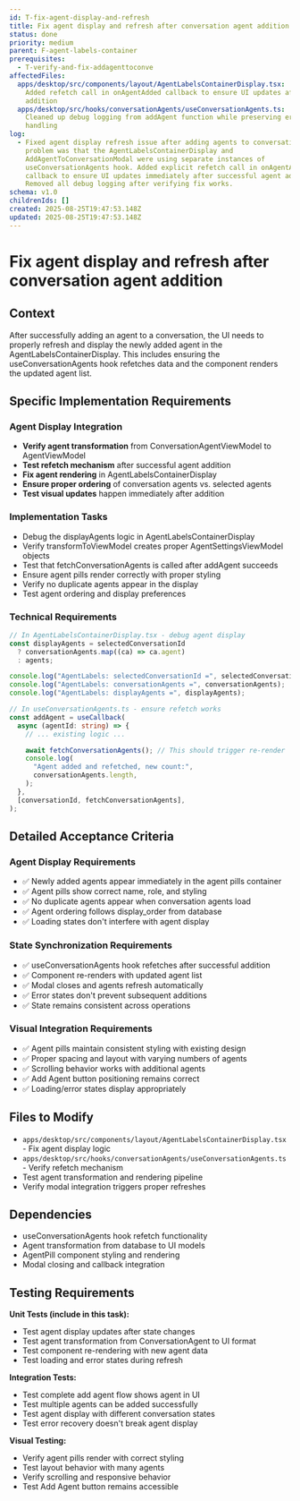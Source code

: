 ```yaml
---
id: T-fix-agent-display-and-refresh
title: Fix agent display and refresh after conversation agent addition
status: done
priority: medium
parent: F-agent-labels-container
prerequisites:
  - T-verify-and-fix-addagenttoconve
affectedFiles:
  apps/desktop/src/components/layout/AgentLabelsContainerDisplay.tsx:
    Added refetch call in onAgentAdded callback to ensure UI updates after agent
    addition
  apps/desktop/src/hooks/conversationAgents/useConversationAgents.ts:
    Cleaned up debug logging from addAgent function while preserving error
    handling
log:
  - Fixed agent display refresh issue after adding agents to conversations. The
    problem was that the AgentLabelsContainerDisplay and
    AddAgentToConversationModal were using separate instances of
    useConversationAgents hook. Added explicit refetch call in onAgentAdded
    callback to ensure UI updates immediately after successful agent addition.
    Removed all debug logging after verifying fix works.
schema: v1.0
childrenIds: []
created: 2025-08-25T19:47:53.148Z
updated: 2025-08-25T19:47:53.148Z
---
```


# Fix agent display and refresh after conversation agent addition

## Context

After successfully adding an agent to a conversation, the UI needs to properly refresh and display the newly added agent in the AgentLabelsContainerDisplay. This includes ensuring the useConversationAgents hook refetches data and the component renders the updated agent list.

## Specific Implementation Requirements

### Agent Display Integration

- **Verify agent transformation** from ConversationAgentViewModel to AgentViewModel
- **Test refetch mechanism** after successful agent addition
- **Fix agent rendering** in AgentLabelsContainerDisplay
- **Ensure proper ordering** of conversation agents vs. selected agents
- **Test visual updates** happen immediately after addition

### Implementation Tasks

- Debug the displayAgents logic in AgentLabelsContainerDisplay
- Verify transformToViewModel creates proper AgentSettingsViewModel objects
- Test that fetchConversationAgents is called after addAgent succeeds
- Ensure agent pills render correctly with proper styling
- Verify no duplicate agents appear in the display
- Test agent ordering and display preferences

### Technical Requirements

```typescript
// In AgentLabelsContainerDisplay.tsx - debug agent display
const displayAgents = selectedConversationId
  ? conversationAgents.map((ca) => ca.agent)
  : agents;

console.log("AgentLabels: selectedConversationId =", selectedConversationId);
console.log("AgentLabels: conversationAgents =", conversationAgents);
console.log("AgentLabels: displayAgents =", displayAgents);

// In useConversationAgents.ts - ensure refetch works
const addAgent = useCallback(
  async (agentId: string) => {
    // ... existing logic ...

    await fetchConversationAgents(); // This should trigger re-render
    console.log(
      "Agent added and refetched, new count:",
      conversationAgents.length,
    );
  },
  [conversationId, fetchConversationAgents],
);
```

## Detailed Acceptance Criteria

### Agent Display Requirements

- ✅ Newly added agents appear immediately in the agent pills container
- ✅ Agent pills show correct name, role, and styling
- ✅ No duplicate agents appear when conversation agents load
- ✅ Agent ordering follows display_order from database
- ✅ Loading states don't interfere with agent display

### State Synchronization Requirements

- ✅ useConversationAgents hook refetches after successful addition
- ✅ Component re-renders with updated agent list
- ✅ Modal closes and agents refresh automatically
- ✅ Error states don't prevent subsequent additions
- ✅ State remains consistent across operations

### Visual Integration Requirements

- ✅ Agent pills maintain consistent styling with existing design
- ✅ Proper spacing and layout with varying numbers of agents
- ✅ Scrolling behavior works with additional agents
- ✅ Add Agent button positioning remains correct
- ✅ Loading/error states display appropriately

## Files to Modify

- `apps/desktop/src/components/layout/AgentLabelsContainerDisplay.tsx` - Fix agent display logic
- `apps/desktop/src/hooks/conversationAgents/useConversationAgents.ts` - Verify refetch mechanism
- Test agent transformation and rendering pipeline
- Verify modal integration triggers proper refreshes

## Dependencies

- useConversationAgents hook refetch functionality
- Agent transformation from database to UI models
- AgentPill component styling and rendering
- Modal closing and callback integration

## Testing Requirements

**Unit Tests (include in this task):**

- Test agent display updates after state changes
- Test agent transformation from ConversationAgent to UI format
- Test component re-rendering with new agent data
- Test loading and error states during refresh

**Integration Tests:**

- Test complete add agent flow shows agent in UI
- Test multiple agents can be added successfully
- Test agent display with different conversation states
- Test error recovery doesn't break agent display

**Visual Testing:**

- Verify agent pills render with correct styling
- Test layout behavior with many agents
- Verify scrolling and responsive behavior
- Test Add Agent button remains accessible
